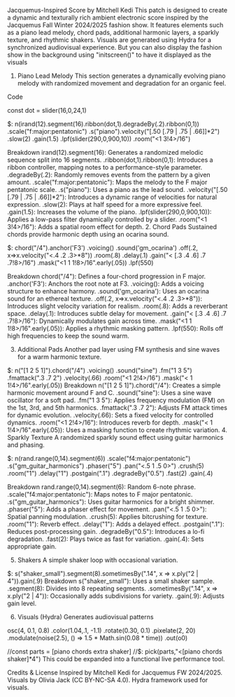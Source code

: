Jacquemus-Inspired Score by Mitchell Kedi
This patch is designed to create a dynamic and texturally rich ambient electronic score inspired by the Jacquemus Fall Winter 2024/2025 fashion show. It features elements such as a piano lead melody, chord pads, additional harmonic layers, a sparkly texture, and rhythmic shakers. Visuals are generated using Hydra for a synchronized audiovisual experience. But you can also display the fashion show in the background using "initscreen()" to have it displayed as the visuals

1. Piano Lead Melody
This section generates a dynamically evolving piano melody with randomized movement and degradation for an organic feel.

Code

const dot = slider(16,0,24,1)

$: n(irand(12).segment(16).ribbon(dot,1).degradeBy(.2).ribbon(0,1))
  .scale("f:major:pentatonic")
  .s("piano").velocity("[.50 [.79 | .75 | .66]]*2")
  .slow(2)
  .gain(1.5)
  .lpf(slider(290,0,900,10))
  .room("<1 3!4>/16")

Breakdown
irand(12).segment(16): Generates a randomized melodic sequence split into 16 segments.
.ribbon(dot,1).ribbon(0,1): Introduces a ribbon controller, mapping notes to a performance-style parameter.
.degradeBy(.2): Randomly removes events from the pattern by a given amount.
.scale("f:major:pentatonic"): Maps the melody to the F major pentatonic scale.
.s("piano"): Uses a piano as the lead sound.
.velocity("[.50 [.79 | .75 | .66]]*2"): Introduces a dynamic range of velocities for natural expression.
.slow(2): Plays at half speed for a more expressive feel.
.gain(1.5): Increases the volume of the piano.
.lpf(slider(290,0,900,10)): Applies a low-pass filter dynamically controlled by a slider.
.room("<1 3!4>/16"): Adds a spatial room effect for depth.
2. Chord Pads
Sustained chords provide harmonic depth using an ocarina sound.


$: chord("<F C C7 F>/4").anchor('F3')
.voicing()
.sound('gm_ocarina')
.off(.2, x=>x.velocity("<.4 .2 .3>*8"))
.room(.8)
.delay(.1)
.gain("< [.3 .4 .6] .7 .7!8>/16")
.mask("<1 1 1!8>/16".early(.05))
.lpf(550)

Breakdown
chord("<F C C7 F>/4"): Defines a four-chord progression in F major.
.anchor('F3'): Anchors the root note at F3.
.voicing(): Adds a voicing structure to enhance harmony.
.sound('gm_ocarina'): Uses an ocarina sound for an ethereal texture.
.off(.2, x=>x.velocity("<.4 .2 .3>*8")): Introduces slight velocity variation for realism.
.room(.8): Adds a reverberant space.
.delay(.1): Introduces subtle delay for movement.
.gain("< [.3 .4 .6] .7 .7!8>/16"): Dynamically modulates gain across time.
.mask("<1 1 1!8>/16".early(.05)): Applies a rhythmic masking pattern.
.lpf(550): Rolls off high frequencies to keep the sound warm.

3. Additional Pads
Another pad layer using FM synthesis and sine waves for a warm harmonic texture.

$: n("[1 2 5 1]").chord("<F C>/4")
.voicing()
.sound("sine")
.fm("1 3 5")
.fmattack(".3 .7 2")
.velocity(.66)
.room("<1 2!4>/16")
.mask("< 1 1!4>/16".early(.05))
Breakdown
n("[1 2 5 1]").chord("<F C>/4"): Creates a simple harmonic movement around F and C.
.sound("sine"): Uses a sine wave oscillator for a soft pad.
.fm("1 3 5"): Applies frequency modulation (FM) on the 1st, 3rd, and 5th harmonics.
.fmattack(".3 .7 2"): Adjusts FM attack times for dynamic evolution.
.velocity(.66): Sets a fixed velocity for controlled dynamics.
.room("<1 2!4>/16"): Introduces reverb for depth.
.mask("< 1 1!4>/16".early(.05)): Uses a masking function to create rhythmic variation.
4. Sparkly Texture
A randomized sparkly sound effect using guitar harmonics and phasing.

$: n(rand.range(0,14).segment(6)) 
.scale("f4:major:pentatonic") 
.s("gm_guitar_harmonics")
.phaser("5")
.pan("<.5 1 .5 0>")
.crush(5)
.room("1")
.delay("1")
.postgain(".1")
.degradeBy("0.5")
.fast(2)
.gain(.4)

Breakdown
rand.range(0,14).segment(6): Random 6-note phrase.
.scale("f4:major:pentatonic"): Maps notes to F major pentatonic.
.s("gm_guitar_harmonics"): Uses guitar harmonics for a bright shimmer.
.phaser("5"): Adds a phaser effect for movement.
.pan("<.5 1 .5 0>"): Spatial panning modulation.
.crush(5): Applies bitcrushing for texture.
.room("1"): Reverb effect.
.delay("1"): Adds a delayed effect.
.postgain(".1"): Reduces post-processing gain.
.degradeBy("0.5"): Introduces a lo-fi degradation.
.fast(2): Plays twice as fast for variation.
.gain(.4): Sets appropriate gain.

5. Shakers
A simple shaker loop with occasional variation.

$: s("shaker_small").segment(8).sometimesBy(".14", x => x.ply("2 | 4")).gain(.9)
Breakdown
s("shaker_small"): Uses a small shaker sample.
.segment(8): Divides into 8 repeating segments.
.sometimesBy(".14", x => x.ply("2 | 4")): Occasionally adds subdivisions for variety.
.gain(.9): Adjusts gain level.

6. Visuals (Hydra)
Generates audiovisual patterns 

osc(4, 0.1, 0.8)
  .color(1.04,.1, -1.1)
  .rotate(0.30, 0.1)
  .pixelate(2, 20)
  .modulate(noise(2.5), () => 1.5 * Math.sin(0.08 * time))
  .out(o0)


//const parts = [piano chords extra shaker]
//$: pick(parts,"<[piano chords shaker]*4")
This could be expanded into a functional live performance tool.

Credits & License
Inspired by Mitchell Kedi for Jacquemus FW 2024/2025.
Visuals by Olivia Jack (CC BY-NC-SA 4.0).
Hydra framework used for visuals.
